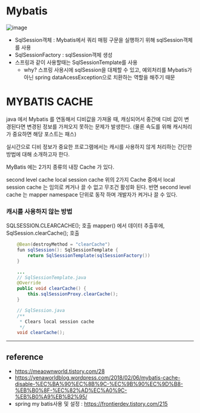 # Mybatis

![image](https://user-images.githubusercontent.com/55946791/125570391-343691f7-1e92-49c8-9c63-08b0ad3010cf.png)


- SqlSession객체 : Mybatis에서 쿼리 매핑 구문을 실행하기 위해 sqlSession객체를 사용
- SqlSessionFactory : sqlSession객체 생성
- 스프링과 같이 사용할때는 SqlSessionTemplate를 사용
    - why? 스프링 사용시에 sqlSession을 대체할 수 있고, 예외처리를 Mybatis가 아닌 spring dataAcessException으로 치환하는 역할을 해주기 때문

# MYBATIS CACHE 
java 에서 Mybatis 를 연동해서 디비값을 가져올 때, 캐싱되어서 중간에 디비 값이 변경된다면 변경된 정보를 가져오지 못하는 문제가 발생한다. (물론 속도를 위해 캐시처리가 중요하면 해당 포스트는 패스)


실시간으로 디비 정보가 중요한 프로그램에서는 캐시를 사용하지 않게 처리하는 간단한 방법에 대해 소개하고자 한다.

MyBatis 에는 2가지 종류의 내장 Cache  가 있다.

second level cache
local session cache
위의 2가지 Cache 중에서 local session cache 는 임의로 켜거나 끌 수 없고 무조건 활성화 된다. 반면 second level cache 는 mapper namespace 단위로 동작 하며 개발자가 켜거나 끌 수 있다.

### 캐시를 사용하지 않는 방법
SQLSESSION.CLEARCACHE(); 호출
mapper() 에서 데이터 추출후에, SqlSession.clearCache(); 호출

```java
    @Bean(destroyMethod = "clearCache")
    fun sqlSession(): SqlSessionTemplate {
        return SqlSessionTemplate(sqlSessionFactory())
    }

    ...
    // SqlSessionTemplate.java
    @Override
    public void clearCache() {
        this.sqlSessionProxy.clearCache();
    }

    // SqlSession.java
    /**
     * Clears local session cache
     */
    void clearCache();
```





---
## reference
- https://meaownworld.tistory.com/28
- https://yenaworldblog.wordpress.com/2018/02/06/mybatis-cache-disable-%EC%BA%90%EC%8B%9C-%EC%9B%90%EC%9D%B8-%EB%B0%8F-%EC%82%AD%EC%A0%9C-%EB%B0%A9%EB%B2%95/
- spring my batis사용 및 설정 : https://frontierdev.tistory.com/215